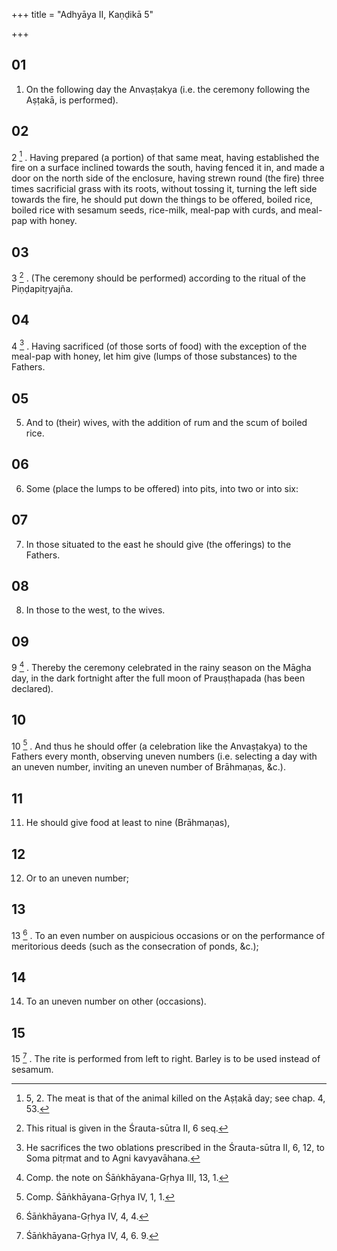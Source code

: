 +++
title = "Adhyāya II, Kaṇḍikā 5"

+++
## 01
1. On the following day the Anvaṣṭakya (i.e. the ceremony following the Aṣṭakā, is performed).

## 02
2 [^1] . Having prepared (a portion) of that same meat, having established the fire on a surface inclined towards the south, having fenced it in, and made a door on the north side of the enclosure, having strewn round (the fire) three times sacrificial grass with its roots, without tossing it, turning the left side towards the fire, he should put down the things to be offered, boiled rice, boiled rice with sesamum seeds, rice-milk, meal-pap with curds, and meal-pap with honey.

## 03
3 [^2] . (The ceremony should be performed) according to the ritual of the Piṇḍapitṛyajña.

## 04
4 [^3] . Having sacrificed (of those sorts of food) with the exception of the meal-pap with honey, let him give (lumps of those substances) to the Fathers.

## 05
5. And to (their) wives, with the addition of rum and the scum of boiled rice.

## 06
6. Some (place the lumps to be offered) into pits, into two or into six:

## 07
7. In those situated to the east he should give (the offerings) to the Fathers.

## 08
8. In those to the west, to the wives.

## 09
9 [^4] . Thereby the ceremony celebrated in the rainy season on the Māgha day, in the dark fortnight after the full moon of Prauṣṭhapada (has been declared).

## 10
10 [^5] . And thus he should offer (a celebration like the Anvaṣṭakya) to the Fathers every month, observing uneven numbers (i.e. selecting a day with an uneven number, inviting an uneven number of Brāhmaṇas, &c.).

## 11
11. He should give food at least to nine (Brāhmaṇas),

## 12
12. Or to an uneven number;

## 13
13 [^6] . To an even number on auspicious occasions or on the performance of meritorious deeds (such as the consecration of ponds, &c.);

## 14
14. To an uneven number on other (occasions).

## 15
15 [^7] . The rite is performed from left to right. Barley is to be used instead of sesamum.



[^1]:  5, 2. The meat is that of the animal killed on the Aṣṭakā day; see chap. 4, 53.

[^2]:  This ritual is given in the Śrauta-sūtra II, 6 seq.

[^3]:  He sacrifices the two oblations prescribed in the Śrauta-sūtra II, 6, 12, to Soma pitṛmat and to Agni kavyavāhana.

[^4]:  Comp. the note on Śāṅkhāyana-Gṛhya III, 13, 1.

[^5]:  Comp. Śāṅkhāyana-Gṛhya IV, 1, 1.

[^6]:  Śāṅkhāyana-Gṛhya IV, 4, 4.

[^7]:  Śāṅkhāyana-Gṛhya IV, 4, 6. 9.